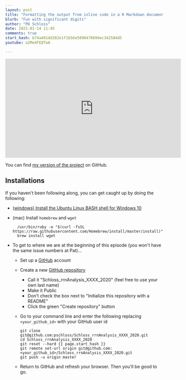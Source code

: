```yaml
---
layout: post
title: "Formatting the output from inline code in a R Markdown document"
blurb: "Fun with significant digits"
author: "PD Schloss"
date: 2021-01-14 11:45
comments: true
start_hash: b74a491dd382e1f1b56e5090478699ec342584d5
youtube: a2MedFEQTeA

---
```


<iframe style="margin: 0 auto;display:block;" width="560" height="315" src="https://www.youtube.com/embed/{{ page.youtube }}" frameborder="0" allow="accelerometer; autoplay; encrypted-media; gyroscope; picture-in-picture" allowfullscreen></iframe>

You can find [my version of the project](https://github.com/pschloss/Schloss_rrnAnalysis_XXXX_2020) on GitHub.


## Installations

If you haven't been following along, you can get caught up by doing the following:

* [(windows) Install the Ubuntu Linux BASH shell for Windows 10](https://itsfoss.com/install-bash-on-windows/)
* (mac) Install `homebrew` and `wget`
  ```
	/usr/bin/ruby -e "$(curl -fsSL https://raw.githubusercontent.com/Homebrew/install/master/install)"
	brew install wget
	```

* To get to where we are at the beginning of this episode (you won't have the same issue numbers at Pat)...
  - Set up a [GitHub](https://www.github.com) account
  - Create a new [GitHub repository](https://github.com/new)
    - Call it "Schloss_rrnAnalysis_XXXX_2020" (feel free to use your own last name)
    - Make it Public
    - Don't check the box next to "Initialize this repository with a README"
    - Click the green "Create repository" button
  - Go to your command line and enter the following replacing `<your_github_id>` with your GitHub user id

		git clone git@github.com:pschloss/Schloss_rrnAnalysis_XXXX_2020.git
		cd Schloss_rrnAnalysis_XXXX_2020
		git reset --hard {{ page.start_hash }}
		git remote set-url origin git@github.com:<your_github_id>/Schloss_rrnAnalysis_XXXX_2020.git
		git push -u origin master

  - Return to GitHub and refresh your browser. Then you'll be good to go.
